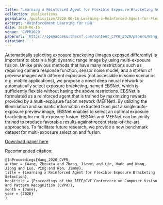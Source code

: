 ```yaml
---
title: "Learning a Reinforced Agent for Flexible Exposure Bracketing Selection"
collection: publications
permalink: /publication/2020-06-16-Learning-a-Reinforced-Agent-for-Flexible-Exposure-Bracketing-Selection
excerpt: 'Reinforcement Learning for HDR'
date: 2020-06-16
venue: 'CVPR2020'
paperurl: 'https://openaccess.thecvf.com/content_CVPR_2020/papers/Wang_Learning_a_Reinforced_Agent_for_Flexible_Exposure_Bracketing_Selection_CVPR_2020_paper.pdf'
citation: ' '
---
```


Automatically selecting exposure bracketing (images exposed differently) is important to obtain a high dynamic range image by using multi-exposure fusion. Unlike previous methods that have many restrictions such as requiring camera response function, sensor noise model, and a stream of preview images with different exposures (not accessible in some scenarios e.g. mobile applications), we propose a novel deep neural network to automatically select exposure bracketing, named EBSNet, which is sufficiently flexible without having the above restrictions. EBSNet is formulated as a reinforced agent that is trained by maximizing rewards provided by a multi-exposure fusion network (MEFNet). By utilizing the illumination and semantic information extracted from just a single auto-exposure preview image, EBSNet enables to select an optimal exposure bracketing for multi-exposure fusion. EBSNet and MEFNet can be jointly trained to produce favorable results against recent state-of-the-art approaches. To facilitate future research, we provide a new benchmark dataset for multi-exposure selection and fusion.

[Download paper here](https://openaccess.thecvf.com/content_CVPR_2020/papers/Wang_Learning_a_Reinforced_Agent_for_Flexible_Exposure_Bracketing_Selection_CVPR_2020_paper.pdf)

Recommended citation:  

```
@InProceedings{Wang_2020_CVPR,
author = {Wang, Zhouxia and Zhang, Jiawei and Lin, Mude and Wang, Jiong and Luo, Ping and Ren, Jimmy},
title = {Learning a Reinforced Agent for Flexible Exposure Bracketing Selection},
booktitle = {Proceedings of the IEEE/CVF Conference on Computer Vision and Pattern Recognition (CVPR)},
month = {June},
year = {2020}
}
```
